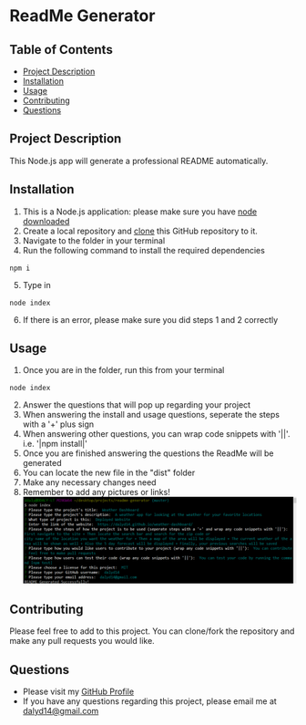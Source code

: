 # ReadMe Generator
## Table of Contents
* [Project Description](#project-description)
* [Installation](#installation)
* [Usage](#usage)
* [Contributing](#contributing)
* [Questions](#questions)

## Project Description
This Node.js app will generate a professional README automatically.

## Installation
1. This is a Node.js application: please make sure you have [node downloaded](https://nodejs.org/en/download/)
2. Create a local repository and [clone](https://docs.github.com/en/free-pro-team@latest/github/creating-cloning-and-archiving-repositories/cloning-a-repository) this GitHub repository to it.
3. Navigate to the folder in your terminal
4. Run the following command to install the required dependencies 
```
npm i
```
5. Type in 
```
node index
```
6. If there is an error, please make sure you did steps 1 and 2 correctly
## Usage
1. Once you are in the folder, run this from your terminal 
```
node index
```
2. Answer the questions that will pop up regarding your project
3. When answering the install and usage questions, seperate the steps with a '+' plus sign
4. When answering other questions, you can wrap code snippets with '||'. i.e. '|npm install|'
5. Once you are finished answering the questions the ReadMe will be generated
6. You can locate the new file in the "dist" folder
7. Make any necessary changes need
8. Remember to add any pictures or links!
![Screenshot](./images/readme-gen.PNG)
## Contributing
Please feel free to add to this project. You can clone/fork the repository and make any pull requests you would like.

## Questions
* Please visit my [GitHub Profile](https://github.com/dalyd14)
* If you have any questions regarding this project, please email me at [dalyd14@gmail.com](mailto:dalyd14@gmail.com)
